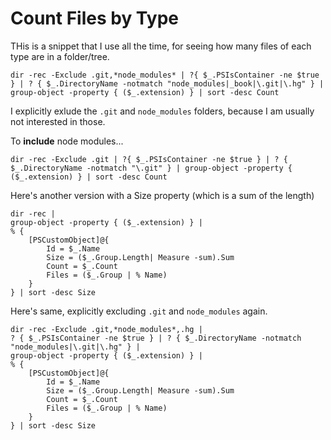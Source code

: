 ﻿# Count Files by Type

THis is a snippet that I use all the time, for seeing how many files of each type are in a folder/tree.

	dir -rec -Exclude .git,*node_modules* | ?{ $_.PSIsContainer -ne $true } | ? { $_.DirectoryName -notmatch "node_modules|_book|\.git|\.hg" } | group-object -property { ($_.extension) } | sort -desc Count

I explicitly exlude the `.git` and `node_modules` folders, because I am usually not interested in those.

To **include** node modules...

	dir -rec -Exclude .git | ?{ $_.PSIsContainer -ne $true } | ? { $_.DirectoryName -notmatch "\.git" } | group-object -property { ($_.extension) } | sort -desc Count

Here's another version with a Size property (which is a sum of the length)

	dir -rec |
	group-object -property { ($_.extension) } |
	% {
		[PSCustomObject]@{
			Id = $_.Name
			Size = ($_.Group.Length| Measure -sum).Sum
			Count = $_.Count
			Files = ($_.Group | % Name)
		}
	} | sort -desc Size

Here's same, explicitly excluding `.git` and `node_modules` again.

	dir -rec -Exclude .git,*node_modules*,.hg |
	? { $_.PSIsContainer -ne $true } | ? { $_.DirectoryName -notmatch "node_modules|\.git|\.hg" } |
	group-object -property { ($_.extension) } |
	% {
		[PSCustomObject]@{
			Id = $_.Name
			Size = ($_.Group.Length| Measure -sum).Sum
			Count = $_.Count
			Files = ($_.Group | % Name)
		}
	} | sort -desc Size